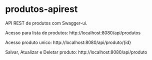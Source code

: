 # produtos-apirest
API REST de produtos com Swagger-ui.

Acesso para lista de produtos: http://localhost:8080/api/produtos

Acesso produto unico: http://localhost:8080/api/produto/{id}

Salvar, Atualizar e Deletar produto: http://localhost:8080/api/produto

